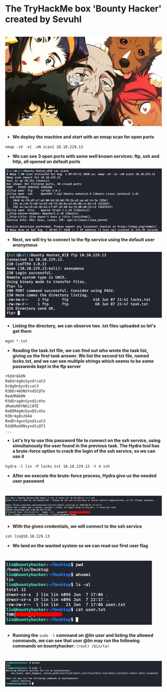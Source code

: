 # The TryHackMe box 'Bounty Hacker' created by Sevuhl
# ![Alt text](images/9ad38a2cc31d6ae0030c888aca7fe646.jpeg?raw=true "Title")
+ **We deploy the machine and start with an nmap scan for open ports**


``nmap -sV -sC -oN scan1 10.10.229.13``
      
+ **We can see 3 open ports with some well known services: ftp, ssh and http, all opened on default ports**

![Alt text](images/nmap_scan.jpg?raw=true "Nmap_scan")

+ **Next, we will try to connect to the ftp service using the default user anonymous**

![Alt text](images/ftp_login.jpg?raw=true "Ftp_login")

+ **Listing the directory, we can observe two .txt files uploaded so let's get them**



``mget *.txt``

+ **Reading the task.txt file, we can find out who wrote the task list, giving us the first task answer. We list the second txt file, named locks.txt, and we can see multiple strings which seems to be some passwords kept in the ftp server**

```
rEddrAGON
ReDdr4g0nSynd!cat3
Dr@gOn$yn9icat3
R3DDr46ONSYndIC@Te
ReddRA60N
R3dDrag0nSynd1c4te
dRa6oN5YNDiCATE
ReDDR4g0n5ynDIc4te
R3Dr4gOn2044
RedDr4gonSynd1cat3
R3dDRaG0Nsynd1c@T3
...
```

+ **Let's try to use this password file to connect on the ssh service, using simultanously the user found in the previous task. The Hydra tool has a brute-force option to crack the login of the ssh service, so we can use it**

``hydra -l lin -P locks.txt 10.10.229.13 -t 4 ssh``


+ **After we execute the brute-force process, Hydra give us the needed user password**

# ![Alt text](images/hydra_brute.jpg?raw=true "Hydra")

+ **With the given credentials, we will connect to the ssh service**

``ssh lin@10.10.229.13``

+ **We land on the wanted system so we can read our first user flag**

# ![Alt text](images/first_flag.jpg?raw=true "first_flag")

+ **Running the** ``sudo -l`` **command on @lin user and listing the allowed commands, we can see that user @lin may run the following commands on bountyhacker:**
      ``(root) /bin/tar``
  
# ![Alt text](images/whoami.jpg?raw=true "whoami")




        
